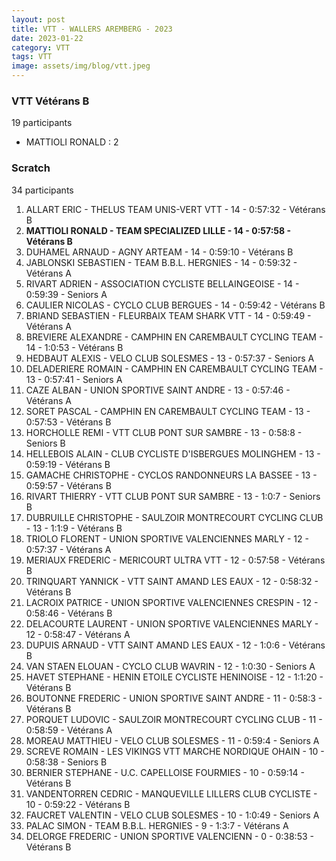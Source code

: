 ```yaml
---
layout: post
title: VTT - WALLERS AREMBERG - 2023
date: 2023-01-22
category: VTT
tags: VTT
image: assets/img/blog/vtt.jpeg
---
```


### VTT Vétérans B
19 participants
- MATTIOLI RONALD : 2

### Scratch
34 participants
1. ALLART ERIC - THELUS TEAM UNIS-VERT VTT - 14 - 0:57:32 - Vétérans B
2. **MATTIOLI RONALD - TEAM SPECIALIZED LILLE - 14 - 0:57:58 - Vétérans B**
3. DUHAMEL ARNAUD - AGNY ARTEAM - 14 - 0:59:10 - Vétérans B
4. JABLONSKI SEBASTIEN - TEAM B.B.L. HERGNIES - 14 - 0:59:32 - Vétérans A
5. RIVART ADRIEN - ASSOCIATION CYCLISTE BELLAINGEOISE - 14 - 0:59:39 - Seniors A
6. CAULIER NICOLAS - CYCLO CLUB BERGUES - 14 - 0:59:42 - Vétérans B
7. BRIAND SEBASTIEN - FLEURBAIX TEAM SHARK VTT - 14 - 0:59:49 - Vétérans A
8. BREVIERE ALEXANDRE - CAMPHIN EN CAREMBAULT CYCLING TEAM - 14 - 1:0:53 - Vétérans B
9. HEDBAUT ALEXIS - VELO CLUB SOLESMES - 13 - 0:57:37 - Seniors A
10. DELADERIERE ROMAIN - CAMPHIN EN CAREMBAULT CYCLING TEAM - 13 - 0:57:41 - Seniors A
11. CAZE ALBAN - UNION SPORTIVE SAINT ANDRE - 13 - 0:57:46 - Vétérans A
12. SORET PASCAL - CAMPHIN EN CAREMBAULT CYCLING TEAM - 13 - 0:57:53 - Vétérans B
13. HORCHOLLE REMI - VTT  CLUB PONT SUR SAMBRE - 13 - 0:58:8 - Seniors B
14. HELLEBOIS ALAIN - CLUB CYCLISTE D'ISBERGUES MOLINGHEM - 13 - 0:59:19 - Vétérans B
15. GAMACHE CHRISTOPHE - CYCLOS RANDONNEURS LA BASSEE - 13 - 0:59:57 - Vétérans B
16. RIVART THIERRY - VTT  CLUB PONT SUR SAMBRE - 13 - 1:0:7 - Seniors B
17. DUBRUILLE CHRISTOPHE - SAULZOIR MONTRECOURT CYCLING CLUB - 13 - 1:1:9 - Vétérans B
18. TRIOLO FLORENT - UNION SPORTIVE VALENCIENNES MARLY - 12 - 0:57:37 - Vétérans A
19. MERIAUX FREDERIC - MERICOURT ULTRA VTT - 12 - 0:57:58 - Vétérans B
20. TRINQUART YANNICK - VTT SAINT AMAND LES EAUX - 12 - 0:58:32 - Vétérans B
21. LACROIX PATRICE - UNION SPORTIVE VALENCIENNES CRESPIN - 12 - 0:58:46 - Vétérans B
22. DELACOURTE LAURENT - UNION SPORTIVE VALENCIENNES MARLY - 12 - 0:58:47 - Vétérans A
23. DUPUIS ARNAUD - VTT SAINT AMAND LES EAUX - 12 - 1:0:6 - Vétérans B
24. VAN STAEN ELOUAN - CYCLO CLUB WAVRIN - 12 - 1:0:30 - Seniors A
25. HAVET STEPHANE - HENIN ETOILE CYCLISTE HENINOISE - 12 - 1:1:20 - Vétérans B
26. BOUTONNE FREDERIC - UNION SPORTIVE SAINT ANDRE - 11 - 0:58:3 - Vétérans B
27. PORQUET LUDOVIC - SAULZOIR MONTRECOURT CYCLING CLUB - 11 - 0:58:59 - Vétérans A
28. MOREAU MATTHIEU - VELO CLUB SOLESMES - 11 - 0:59:4 - Seniors A
29. SCREVE ROMAIN - LES VIKINGS VTT MARCHE NORDIQUE OHAIN - 10 - 0:58:38 - Seniors B
30. BERNIER STEPHANE - U.C. CAPELLOISE FOURMIES - 10 - 0:59:14 - Vétérans B
31. VANDENTORREN CEDRIC - MANQUEVILLE LILLERS CLUB CYCLISTE - 10 - 0:59:22 - Vétérans B
32. FAUCRET VALENTIN - VELO CLUB SOLESMES - 10 - 1:0:49 - Seniors A
33. PALAC SIMON - TEAM B.B.L. HERGNIES - 9 - 1:3:7 - Vétérans A
34. DELORGE FREDERIC - UNION SPORTIVE VALENCIENN - 0 - 0:38:53 - Vétérans B

